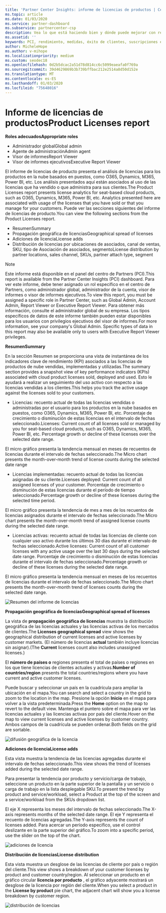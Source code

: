 ```yaml
---
title: 'Partner Center Insights: informe de licencias de productos | Centro de Partners'
ms.topic: article
ms.date: 01/03/2020
ms.service: partner-dashboard
ms.subservice: partnercenter-csp
description: Vea lo que está haciendo bien y dónde puede mejorar con respecto a los productos en la nube con licencia (o basados en puestos) que vende o administra para sus clientes.
ms.assetid: ''
keywords: PCI, rendimiento, medidas, éxito de clientes, suscripciones en la nube, análisis, informe
author: MicheleHope
ms.author: v-mihope
ms.localizationpriority: medium
ms.custom: seodec18
ms.openlocfilehash: 0d2b5dcac2a51d78d814cc6c5099eaeafa0f769a
ms.sourcegitcommit: 39d4629869b3b739bffbac212e2514a8d50d152e
ms.translationtype: MT
ms.contentlocale: es-ES
ms.lasthandoff: 01/03/2020
ms.locfileid: "75648016"
---
```

# <a name="product-licenses-report"></a><span data-ttu-id="e58da-104">Informe de licencias de productos</span><span class="sxs-lookup"><span data-stu-id="e58da-104">Product Licenses report</span></span>

<span data-ttu-id="e58da-105">**Roles adecuados**</span><span class="sxs-lookup"><span data-stu-id="e58da-105">**Appropriate roles**</span></span>
- <span data-ttu-id="e58da-106">Administrador global</span><span class="sxs-lookup"><span data-stu-id="e58da-106">Global admin</span></span>
- <span data-ttu-id="e58da-107">Agente de administración</span><span class="sxs-lookup"><span data-stu-id="e58da-107">Admin agent</span></span>
- <span data-ttu-id="e58da-108">Visor de informes</span><span class="sxs-lookup"><span data-stu-id="e58da-108">Report Viewer</span></span>
- <span data-ttu-id="e58da-109">Visor de informes ejecutivos</span><span class="sxs-lookup"><span data-stu-id="e58da-109">Executive Report Viewer</span></span>

<span data-ttu-id="e58da-110">El informe de licencias de producto presenta el análisis de licencias para los productos en la nube basados en puestos, como O365, Dynamics, M365, Power BI, etc. Los análisis presentados aquí están asociados al uso de las licencias que ha vendido o que administra para sus clientes.</span><span class="sxs-lookup"><span data-stu-id="e58da-110">The Product Licenses report presents license analytics for seat-based cloud products, such as O365, Dynamics, M365, Power BI, etc. Analytics presented here are associated with usage of the licenses that you have sold or that you manage for your customers.</span></span> <span data-ttu-id="e58da-111">Puede ver las secciones siguientes del informe de licencias de producto.</span><span class="sxs-lookup"><span data-stu-id="e58da-111">You can view the following sections from the Product Licenses report.</span></span>

- <span data-ttu-id="e58da-112">Resumen</span><span class="sxs-lookup"><span data-stu-id="e58da-112">Summary</span></span>
- <span data-ttu-id="e58da-113">Propagación geográfica de licencias</span><span class="sxs-lookup"><span data-stu-id="e58da-113">Geographical spread of licenses</span></span>
- <span data-ttu-id="e58da-114">Adiciones de licencia</span><span class="sxs-lookup"><span data-stu-id="e58da-114">License adds</span></span>
- <span data-ttu-id="e58da-115">Distribución de licencias por ubicaciones de asociados, canal de ventas, SKU, tipo de Asociación de asociados, segmento</span><span class="sxs-lookup"><span data-stu-id="e58da-115">License distribution by partner locations, sales channel, SKUs, partner attach type, segment</span></span>

 > [!NOTE]
 > <span data-ttu-id="e58da-116">Este informe está disponible en el panel del centro de Partners (PCI).</span><span class="sxs-lookup"><span data-stu-id="e58da-116">This report is available from the Partner Center Insights (PCI) dashboard.</span></span> <span data-ttu-id="e58da-117">Para ver este informe, debe tener asignado un rol específico en el centro de Partners, como administrador global, administrador de la cuenta, visor de informes o visor de informes ejecutivos.</span><span class="sxs-lookup"><span data-stu-id="e58da-117">To view this report, you must be assigned a specific role in Partner Center, such as Global Admin, Account Admin, Report Viewer or Executive Report Viewer.</span></span> <span data-ttu-id="e58da-118">Para obtener más información, consulte el administrador global de su empresa. Los tipos específicos de datos de este informe también pueden estar disponibles para los usuarios con privilegios ejecutivos del visor de informes.</span><span class="sxs-lookup"><span data-stu-id="e58da-118">For more information, see your company's Global Admin. Specific types of data in this report may also be available only to users with Executive Report Viewer privileges.</span></span>

<span data-ttu-id="e58da-119">**Resumen**</span><span class="sxs-lookup"><span data-stu-id="e58da-119">**Summary**</span></span>

<span data-ttu-id="e58da-120">En la sección Resumen se proporciona una vista de instantánea de los indicadores clave de rendimiento (KPI) asociados a las licencias de productos de nube vendidas, implementadas y utilizadas.</span><span class="sxs-lookup"><span data-stu-id="e58da-120">The summary section provides a snapshot view of key performance indicators (KPIs) associated with cloud product licenses sold, deployed and used.</span></span> <span data-ttu-id="e58da-121">Esto le ayudará a realizar un seguimiento del uso activo con respecto a las licencias vendidas a los clientes.</span><span class="sxs-lookup"><span data-stu-id="e58da-121">This helps you track the active usage against the licenses sold to your customers.</span></span>

- <span data-ttu-id="e58da-122">Licencias: recuento actual de todas las licencias vendidas o administradas por el usuario para los productos en la nube basados en puestos, como O365, Dynamics, M365, Power BI, etc. Porcentaje de crecimiento o disminución de estas licencias en el intervalo de fechas seleccionado.</span><span class="sxs-lookup"><span data-stu-id="e58da-122">Licenses: Current count of all licenses sold or managed by you for seat-based cloud products, such as O365, Dynamics, M365, Power BI, etc. Percentage growth or decline of these licenses over the selected date range.</span></span>

<span data-ttu-id="e58da-123">El micro gráfico presenta la tendencia mensual en meses de recuentos de licencias durante el intervalo de fechas seleccionado.</span><span class="sxs-lookup"><span data-stu-id="e58da-123">The Micro chart presents the month-over-month trend of license counts during the selected date range</span></span>

- <span data-ttu-id="e58da-124">Licencias implementadas: recuento actual de todas las licencias asignadas de su cliente.</span><span class="sxs-lookup"><span data-stu-id="e58da-124">Licenses deployed: Current count of all assigned licenses of your customer.</span></span>
<span data-ttu-id="e58da-125">Porcentaje de crecimiento o disminución de estas licencias durante el período de tiempo seleccionado.</span><span class="sxs-lookup"><span data-stu-id="e58da-125">Percentage growth or decline of these licenses during the selected time period.</span></span>

<span data-ttu-id="e58da-126">El micro gráfico presenta la tendencia de mes a mes de los recuentos de licencias asignados durante el intervalo de fechas seleccionado.</span><span class="sxs-lookup"><span data-stu-id="e58da-126">The Micro chart presents the month-over-month trend of assigned license counts during the selected date range.</span></span>

- <span data-ttu-id="e58da-127">Licencias activas: recuento actual de todas las licencias de cliente con cualquier uso activo durante los últimos 30 días durante el intervalo de fechas seleccionado.</span><span class="sxs-lookup"><span data-stu-id="e58da-127">Active licenses: Current count of all customer licenses with any active usage over the last 30 days during the selected date range.</span></span>
<span data-ttu-id="e58da-128">Porcentaje de crecimiento o disminución de estas licencias durante el intervalo de fechas seleccionado.</span><span class="sxs-lookup"><span data-stu-id="e58da-128">Percentage growth or decline of these licenses during the selected date range.</span></span>

<span data-ttu-id="e58da-129">El micro gráfico presenta la tendencia mensual en meses de los recuentos de licencias durante el intervalo de fechas seleccionado.</span><span class="sxs-lookup"><span data-stu-id="e58da-129">The Micro chart presents the month-over-month trend of licenses counts during the selected date range.</span></span>

![Resumen del informe de licencias](images/pci/pci_licenses_report_summary_1.png)

<span data-ttu-id="e58da-131">**Propagación geográfica de licencias**</span><span class="sxs-lookup"><span data-stu-id="e58da-131">**Geographical spread of licenses**</span></span>

<span data-ttu-id="e58da-132">La vista de **propagación geográfica de licencias** muestra la distribución geográfica de las licencias actuales y las licencias activas de los mercados de clientes.</span><span class="sxs-lookup"><span data-stu-id="e58da-132">The **Licenses geographical spread** view shows the geographical distribution of current licenses and active licenses by customer markets.</span></span> <span data-ttu-id="e58da-133">(El número de licencias **actual** también incluye licencias sin asignar).</span><span class="sxs-lookup"><span data-stu-id="e58da-133">(The **Current** licenses count also includes unassigned licenses.)</span></span>

<span data-ttu-id="e58da-134">El **número de países o** regiones presenta el total de países o regiones en los que tiene licencias de clientes actuales y activas.</span><span class="sxs-lookup"><span data-stu-id="e58da-134">**Number of countries/region** presents the total countries/regions where you have current and active customer licenses.</span></span>

<span data-ttu-id="e58da-135">Puede buscar y seleccionar un país en la cuadrícula para ampliar la ubicación en el mapa.</span><span class="sxs-lookup"><span data-stu-id="e58da-135">You can search and select a country in the grid to zoom to the location in the map.</span></span> <span data-ttu-id="e58da-136">Presione la opción **Inicio** en el mapa para volver a la vista predeterminada.</span><span class="sxs-lookup"><span data-stu-id="e58da-136">Press the **Home** option on the map to revert to the default view.</span></span> <span data-ttu-id="e58da-137">Mantenga el puntero sobre el mapa para ver las licencias actuales y las licencias activas por país del cliente.</span><span class="sxs-lookup"><span data-stu-id="e58da-137">Hover on the map to view current licenses and active licenses by customer country.</span></span> <span data-ttu-id="e58da-138">Ambos campos de la cuadrícula se pueden ordenar.</span><span class="sxs-lookup"><span data-stu-id="e58da-138">Both fields on the grid are sortable.</span></span>

![difusión geográfica de la licencia](images/pci/pci_licenses_report_geo_spread_2.png)

<span data-ttu-id="e58da-140">**Adiciones de licencia**</span><span class="sxs-lookup"><span data-stu-id="e58da-140">**License adds**</span></span>

<span data-ttu-id="e58da-141">Esta vista muestra la tendencia de las licencias agregadas durante el intervalo de fechas seleccionado.</span><span class="sxs-lookup"><span data-stu-id="e58da-141">This view shows the trend of licenses added during the selected date range.</span></span> 

<span data-ttu-id="e58da-142">Para presentar la tendencia por producto y servicio/carga de trabajo, seleccione un producto en la parte superior de la pantalla y un servicio o carga de trabajo en la lista desplegable SKU.</span><span class="sxs-lookup"><span data-stu-id="e58da-142">To present the trend by product and service/workload, select a Product at the top of the screen and a service/workload from the SKUs dropdown list.</span></span>

<span data-ttu-id="e58da-143">El eje X representa los meses del intervalo de fechas seleccionado.</span><span class="sxs-lookup"><span data-stu-id="e58da-143">The X-axis represents months of the selected date range.</span></span> <span data-ttu-id="e58da-144">El eje Y representa el recuento de licencias agregadas.</span><span class="sxs-lookup"><span data-stu-id="e58da-144">The Y-axis represents the count of licenses added.</span></span> <span data-ttu-id="e58da-145">Para acercar un período específico, use el control deslizante en la parte superior del gráfico.</span><span class="sxs-lookup"><span data-stu-id="e58da-145">To zoom into a specific period, use the slider on the top of the chart.</span></span>

![adiciones de licencia](images/pci/pci_licenses_report_license_adds_3.png)

<span data-ttu-id="e58da-147">**Distribución de licencias**</span><span class="sxs-lookup"><span data-stu-id="e58da-147">**License distribution**</span></span>

<span data-ttu-id="e58da-148">Esta vista muestra un desglose de las licencias de cliente por país o región del cliente.</span><span class="sxs-lookup"><span data-stu-id="e58da-148">This view shows a breakdown of your customer licenses by product and customer country/region.</span></span> <span data-ttu-id="e58da-149">Al seleccionar un producto en el gráfico circular **licencia por producto** , el gráfico adyacente mostrará un desglose de la licencia por región del cliente.</span><span class="sxs-lookup"><span data-stu-id="e58da-149">When you select a product in the **License by product** pie chart, the adjacent chart will show you a license breakdown by customer region.</span></span>

![distribución de licencias](images/pci/pci_licenses_report_license_distrib_4.png)
